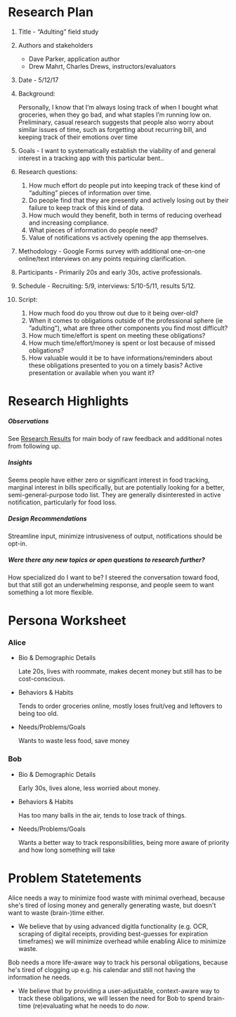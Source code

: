 Research Plan
======

1. Title - “Adulting” field study

2. Authors and stakeholders
    - Dave Parker, application author
    - Drew Mahrt, Charles Drews, instructors/evaluators

3. Date - 5/12/17

4. Background:

    Personally, I know that I’m always losing track of when I bought what groceries, when they go bad, and what staples I’m running low on. Preliminary, casual research suggests that people also worry about similar issues of time, such as forgetting about recurring bill, and keeping track of their emotions over time

5. Goals - I want to systematically establish the viability of and general interest in a tracking app with this particular bent..

6. Research questions:
    1. How much effort do people put into keeping track of these kind of “adulting” pieces of information over time.
    1. Do people find that they are presently and actively losing out by their failure to keep track of this kind of data.
    1. How much would they benefit, both in terms of reducing overhead and increasing compliance.
    1. What pieces of information do people need?
    1. Value of notifications vs actively opening the app themselves.
    

7. Methodology - Google Forms survey with additional one-on-one online/text interviews on any points requiring clarification.

8. Participants - Primarily 20s and early 30s, active professionals.

9. Schedule - Recruiting: 5/9, interviews: 5/10-5/11, results 5/12.

10. Script:
    1. How much food do you throw out due to it being over-old?
    1. When it comes to obligations outside of the professional sphere (ie ”adulting”), what are three other components you find most difficult?
    1. How much time/effort is spent on meeting these obligations?
    1. How much time/effort/money is spent or lost because of missed obligations?
    1. How valuable would it be to have informations/reminders about these obligations presented to you on a timely basis? Active presentation or available when you want it?

Research Highlights
=====

##### Observations
See [Research Results](https://docs.google.com/spreadsheets/d/1_B4CzoBiUgto04HnEUpAcpCNTTkiUooGh0xoFi5wP5k/edit?usp=sharing) for main body of raw feedback and additional notes from following up.

##### Insights
Seems people have either zero or significant interest in food tracking, marginal interest in bills specifically, but are potentially looking for a better, semi-general-purpose todo list. They are generally disinterested in active notification, particularly for food loss.

##### Design Recommendations
Streamline input, minimize intrusiveness of output, notifications should be opt-in.

##### Were there any new topics or open questions to research further?
How specialized do I want to be? I steered the conversation toward food, but that still got an underwhelming response, and people seem to want something a lot more flexible.

Persona Worksheet
=====

### Alice
- Bio & Demographic Details

    Late 20s, lives with roommate, makes decent money but still has to be cost-conscious.
- Behaviors & Habits

    Tends to order groceries online, mostly loses fruit/veg and leftovers to being too old.
- Needs/Problems/Goals

    Wants to waste less food, save money

### Bob
- Bio & Demographic Details

    Early 30s, lives alone, less worried about money.
- Behaviors & Habits

    Has too many balls in the air, tends to lose track of things.
- Needs/Problems/Goals

    Wants a better way to track responsibilities, being more aware of priority and how long something will take

Problem Statetements
=====
Alice needs a way to minimize food waste with minimal overhead, because she's tired of losing money and generally generating waste, but doesn't want to waste (brain-)time either.
- We believe that by using advanced digitla functionality (e.g. OCR, scraping of digital receipts, providing best-guesses for expiration timeframes) we will minimize overhead while enabling Alice to minimize waste.

Bob needs a more life-aware way to track his personal obligations, because he's tired of clogging up e.g. his calendar and still not having the information he needs.
- We believe that by providing a user-adjustable, context-aware way to track these obligations, we will lessen the need for Bob to spend brain-time (re)evaluating what he needs to do *now*.
